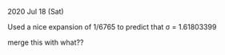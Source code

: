 
2020 Jul 18 (Sat)

Used a nice expansion of 1/6765 to predict that σ = 1.61803399

merge this with what??
